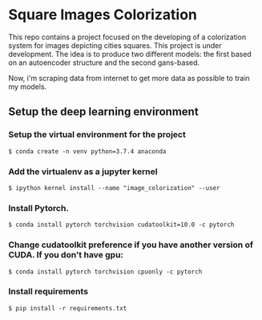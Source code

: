 # Square Images Colorization

This repo contains a project focused on the developing of a colorization system for images depicting cities squares. This project is under development. The idea is to produce two different models: the first based on an autoencoder structure and the second gans-based. 

Now, i'm scraping data from internet to get more data as possible to train my models.

## Setup the deep learning environment

### Setup the virtual environment for the project

`$ conda create -n venv python=3.7.4 anaconda`

### Add the virtualenv as a jupyter kernel

`$ ipython kernel install --name "image_colorization" --user`

### Install Pytorch.

`$ conda install pytorch torchvision cudatoolkit=10.0 -c pytorch`

### Change cudatoolkit preference if you have another version of CUDA. If you don't have gpu:

`$ conda install pytorch torchvision cpuonly -c pytorch`

### Install requirements

`$ pip install -r requirements.txt`
 
